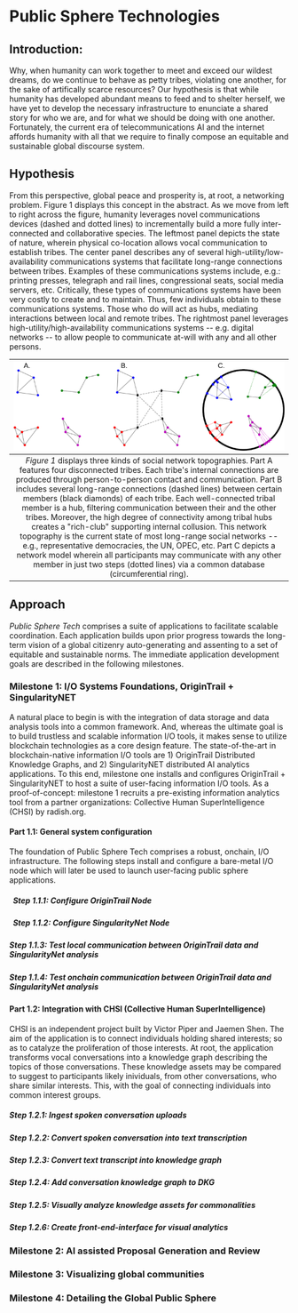 # Public Sphere Technologies

## Introduction:
Why, when humanity can work together to meet and exceed our wildest dreams, do we continue to behave as petty tribes, violating one another, for the sake of artifically scarce resources? 
Our hypothesis is that while humanity has developed abundant means to feed and to shelter herself, we have yet to develop the necessary infrastructure to enunciate a shared story for who we are, and for what we should be doing with one another. 
Fortunately, the current era of telecommunications AI and the internet affords humanity with all that we require to finally compose an equitable and sustainable global discourse system.

## Hypothesis
From this perspective, global peace and prosperity is, at root, a networking problem. 
Figure 1 displays this concept in the abstract. As we move from left to right across the figure, humanity leverages novel communications devices (dashed and dotted lines) to incrementally build a more fully inter-connected and collaborative species. 
The leftmost panel depicts the state of nature, wherein physical co-location allows vocal communication to establish tribes. 
The center panel describes any of several high-utility/low-availability communications systems that facilitate long-range connections between tribes.
Examples of these communications systems include, e.g.: printing presses, telegraph and rail lines, congressional seats, social media servers, etc.
Critically, these types of communications systems have been very costly to create and to maintain. 
Thus, few individuals obtain to these communications systems.
Those who do will act as hubs, mediating interactions between local and remote tribes.
The rightmost panel leverages high-utility/high-availability communications systems -- e.g. digital networks -- to allow people to communicate at-will with any and all other persons.

| ![Social hieararchies are directly established by certain social network architectures.](/images/NetworkTopologies.png "Social hieararchies are directly established by certain social network architectures.") |
|:--:| 
| *Figure 1* displays three kinds of social network topographies. Part A features four disconnected tribes. Each tribe's internal connections are produced through person-to-person contact and communication. Part B includes several long-range connections (dashed lines) between certain members (black diamonds) of each tribe. Each well-connected tribal member is a hub, filtering communication between their and the other tribes. Moreover, the high degree of connectivity among tribal hubs creates a "rich-club" supporting internal collusion. This network topography is the current state of most long-range social networks -- e.g., representative democracies, the UN, OPEC, etc. Part C depicts a network model wherein all participants may communicate with any other member in just two steps (dotted lines) via a common database (circumferential ring).|

## Approach
*Public Sphere Tech* comprises a suite of applications to facilitate scalable coordination. 
Each application builds upon prior progress towards the long-term vision of a global citizenry auto-generating and assenting to a set of equitable and sustainable norms.
The immediate application development goals are described in the following milestones.

### Milestone 1: I/O Systems Foundations, OriginTrail + SingularityNET
A natural place to begin is with the integration of data storage and data analysis tools into a common framework.
And, whereas the ultimate goal is to build trustless and scalable information I/O tools, it makes sense to utilize blockchain technologies as a core design feature.
The state-of-the-art in blockchain-native information I/O tools are 1) OriginTrail Distributed Knowledge Graphs, and 2) SingularityNET distributed AI analytics applications.
To this end, milestone one installs and configures OriginTrail + SingularityNET to host a suite of user-facing information I/O tools.
As a proof-of-concept: milestone 1 recruits a pre-existing information analytics tool from a partner organizations: Collective Human SuperIntelligence (CHSI) by radish.org. 
#### Part 1.1: General system configuration
The foundation of Public Sphere Tech comprises a robust, onchain, I/O infrastructure. 
The following steps install and configure a bare-metal I/O node which will later be used to launch user-facing public sphere applications.
  ##### &nbsp; Step 1.1.1: Configure OriginTrail Node
  ##### &nbsp; Step 1.1.2: Configure SingularityNet Node
  #####   Step 1.1.3: Test local communication between OriginTrail data and SingularityNet analysis
  #####     Step 1.1.4: Test onchain communication between OriginTrail data and SingularityNet analysis

#### Part 1.2: Integration with CHSI (Collective Human SuperIntelligence)
CHSI is an independent project built by Victor Piper and Jaemen Shen. 
The aim of the application is to connect individuals holding shared interests; so as to catalyze the proliferation of those interests.
At root, the application transforms vocal conversations into a knowledge graph describing the topics of those conversations.
These knowledge assets may be compared to suggest to participants likely inividuals, from other conversations, who share similar interests.
This, with the goal of connecting individuals into common interest groups.
  ##### Step 1.2.1: Ingest spoken conversation uploads
  ##### Step 1.2.2: Convert spoken conversation into text transcription
  ##### Step 1.2.3: Convert text transcript into knowledge graph
  ##### Step 1.2.4: Add conversation knowledge graph to DKG 
  ##### Step 1.2.5: Visually analyze knowledge assets for commonalities
  ##### Step 1.2.6: Create front-end-interface for visual analytics

### Milestone 2: AI assisted Proposal Generation and Review

### Milestone 3: Visualizing global communities

### Milestone 4: Detailing the Global Public Sphere



